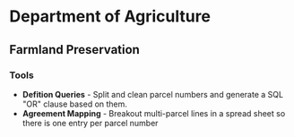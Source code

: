 # Department of Agriculture
## Farmland Preservation
### Tools
* **Defition Queries** - Split and clean parcel numbers and generate a SQL "OR" clause based on them.
* **Agreement Mapping** - Breakout multi-parcel lines in a spread sheet so there is one entry per parcel number
